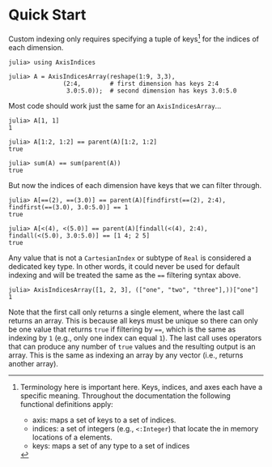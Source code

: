 # Quick Start

Custom indexing only requires specifying a tuple of keys[^1] for the indices of each dimension.
```jldoctest quick_start_example
julia> using AxisIndices

julia> A = AxisIndicesArray(reshape(1:9, 3,3),
               (2:4,        # first dimension has keys 2:4
                3.0:5.0));  # second dimension has keys 3.0:5.0
```

Most code should work just the same for an `AxisIndicesArray`...
```jldoctest quick_start_example
julia> A[1, 1]
1

julia> A[1:2, 1:2] == parent(A)[1:2, 1:2]
true

julia> sum(A) == sum(parent(A))
true
```

But now the indices of each dimension have keys that we can filter through.
```jldoctest quick_start_example
julia> A[==(2), ==(3.0)] == parent(A)[findfirst(==(2), 2:4), findfirst(==(3.0), 3.0:5.0)] == 1
true

julia> A[<(4), <(5.0)] == parent(A)[findall(<(4), 2:4), findall(<(5.0), 3.0:5.0)] == [1 4; 2 5]
true
```

Any value that is not a `CartesianIndex` or subtype of `Real` is considered a dedicated key type.
In other words, it could never be used for default indexing and will be treated the same as the `==` filtering syntax above.
```jldoctest quick_start_example
julia> AxisIndicesArray([1, 2, 3], (["one", "two", "three"],))["one"]
1
```

Note that the first call only returns a single element, where the last call returns an array.
This is because all keys must be unique so there can only be one value that returns `true` if filtering by `==`, which is the same as indexing by `1` (e.g., only one index can equal `1`).
The last call uses operators that can produce any number of `true` values and the resulting output is an array.
This is the same as indexing an array by any vector (i.e., returns another array).

[^1]: Terminology here is important here. Keys, indices, and axes each have a specific meaning. Throughout the documentation the following functional definitions apply:
    * axis: maps a set of keys to a set of indices.
    * indices: a set of integers (e.g., `<:Integer`) that locate the in memory locations of a elements.
    * keys: maps a set of any type to a set of indices

